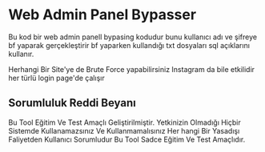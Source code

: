 # Web Admin Panel Bypasser 

Bu kod bir web admin panell bypasing kodudur bunu kullanıcı adı ve şifreye bf yaparak gerçekleştirir bf yaparken kullandığı txt dosyaları sql açıklarını kullanır.


Herhangi Bir Site'ye de Brute Force yapabilirsiniz Instagram da bile etkilidir her türlü login page'de çalışır




## Sorumluluk Reddi Beyanı 

Bu Tool Eğitim Ve Test Amaçlı Geliştirilmiştir. Yetkinizin Olmadığı Hiçbir Sistemde Kullanamazsınız Ve Kullanmamalısınız Her hangi Bir Yasadışı Faliyetden Kullanıcı Sorumludur Bu Tool Sadce Eğitim Ve Test Amaçlıdır.
